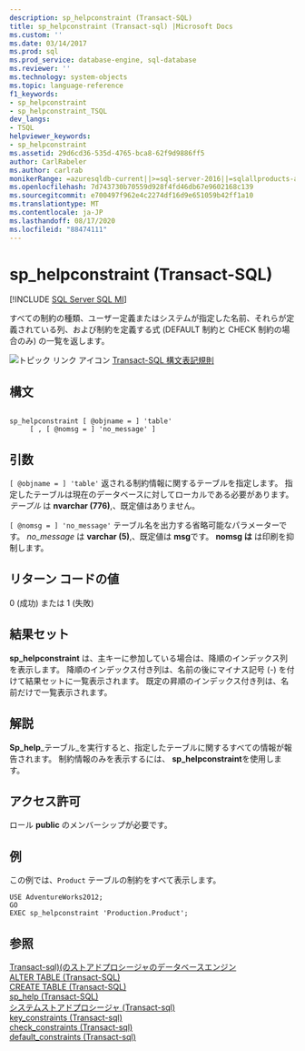 ```yaml
---
description: sp_helpconstraint (Transact-SQL)
title: sp_helpconstraint (Transact-sql) |Microsoft Docs
ms.custom: ''
ms.date: 03/14/2017
ms.prod: sql
ms.prod_service: database-engine, sql-database
ms.reviewer: ''
ms.technology: system-objects
ms.topic: language-reference
f1_keywords:
- sp_helpconstraint
- sp_helpconstraint_TSQL
dev_langs:
- TSQL
helpviewer_keywords:
- sp_helpconstraint
ms.assetid: 29d6cd36-535d-4765-bca8-62f9d9886ff5
author: CarlRabeler
ms.author: carlrab
monikerRange: =azuresqldb-current||>=sql-server-2016||=sqlallproducts-allversions||>=sql-server-linux-2017||=azuresqldb-mi-current
ms.openlocfilehash: 7d743730b70559d928f4fd46db67e9602168c139
ms.sourcegitcommit: e700497f962e4c2274df16d9e651059b42ff1a10
ms.translationtype: MT
ms.contentlocale: ja-JP
ms.lasthandoff: 08/17/2020
ms.locfileid: "88474111"
---
```

# <a name="sp_helpconstraint-transact-sql"></a>sp_helpconstraint (Transact-SQL)
[!INCLUDE [SQL Server SQL MI](../../includes/applies-to-version/sql-asdbmi.md)]

  すべての制約の種類、ユーザー定義またはシステムが指定した名前、それらが定義されている列、および制約を定義する式 (DEFAULT 制約と CHECK 制約の場合のみ) の一覧を返します。  
  
 ![トピック リンク アイコン](../../database-engine/configure-windows/media/topic-link.gif "トピック リンク アイコン") [Transact-SQL 構文表記規則](../../t-sql/language-elements/transact-sql-syntax-conventions-transact-sql.md)  
  
## <a name="syntax"></a>構文  
  
```  
  
sp_helpconstraint [ @objname = ] 'table'   
     [ , [ @nomsg = ] 'no_message' ]   
```  
  
## <a name="arguments"></a>引数  
`[ @objname = ] 'table'` 返される制約情報に関するテーブルを指定します。 指定したテーブルは現在のデータベースに対してローカルである必要があります。 *テーブル* は **nvarchar (776)**,、既定値はありません。  
  
`[ @nomsg = ] 'no_message'` テーブル名を出力する省略可能なパラメーターです。 *no_message* は **varchar (5)**,、既定値は **msg**です。 **nomsg は** は印刷を抑制します。  
  
## <a name="return-code-values"></a>リターン コードの値  
 0 (成功) または 1 (失敗)  
  
## <a name="result-sets"></a>結果セット  
 **sp_helpconstraint** は、主キーに参加している場合は、降順のインデックス列を表示します。 降順のインデックス付き列は、名前の後にマイナス記号 (-) を付けて結果セットに一覧表示されます。 既定の昇順のインデックス付き列は、名前だけで一覧表示されます。  
  
## <a name="remarks"></a>解説  
 **Sp_help**_テーブル_を実行すると、指定したテーブルに関するすべての情報が報告されます。 制約情報のみを表示するには、 **sp_helpconstraint**を使用します。  
  
## <a name="permissions"></a>アクセス許可  
 ロール **public** のメンバーシップが必要です。  
  
## <a name="examples"></a>例  
 この例では、`Product` テーブルの制約をすべて表示します。  
  
```  
USE AdventureWorks2012;  
GO  
EXEC sp_helpconstraint 'Production.Product';  
```  
  
## <a name="see-also"></a>参照  
 [Transact-sql&#41;&#40;のストアドプロシージャのデータベースエンジン ](../../relational-databases/system-stored-procedures/database-engine-stored-procedures-transact-sql.md)   
 [ALTER TABLE &#40;Transact-SQL&#41;](../../t-sql/statements/alter-table-transact-sql.md)   
 [CREATE TABLE &#40;Transact-SQL&#41;](../../t-sql/statements/create-table-transact-sql.md)   
 [sp_help &#40;Transact-SQL&#41;](../../relational-databases/system-stored-procedures/sp-help-transact-sql.md)   
 [システムストアドプロシージャ &#40;Transact-sql&#41;](../../relational-databases/system-stored-procedures/system-stored-procedures-transact-sql.md)   
 [key_constraints &#40;Transact-sql&#41;](../../relational-databases/system-catalog-views/sys-key-constraints-transact-sql.md)   
 [check_constraints &#40;Transact-sql&#41;](../../relational-databases/system-catalog-views/sys-check-constraints-transact-sql.md)   
 [default_constraints &#40;Transact-sql&#41;](../../relational-databases/system-catalog-views/sys-default-constraints-transact-sql.md)  
  
  
